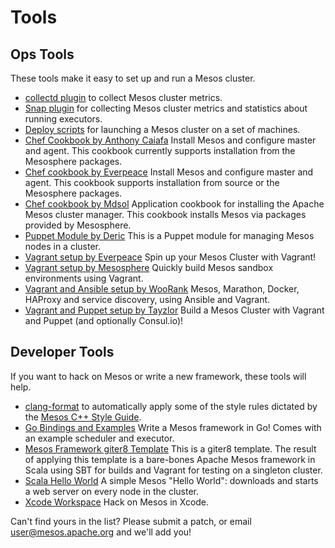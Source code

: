 
# Tools

## Ops Tools

These tools make it easy to set up and run a Mesos cluster.

* [collectd plugin](https://github.com/rayrod2030/collectd-mesos) to collect Mesos cluster metrics.
* [Snap plugin](https://github.com/intelsdi-x/snap-plugin-collector-mesos) for collecting Mesos cluster metrics and statistics about running executors.
* [Deploy scripts](deploy-scripts.html) for launching a Mesos cluster on a set of machines.
* [Chef Cookbook by Anthony Caiafa](https://github.com/acaiafa/mesos) Install Mesos and configure master and agent. This cookbook currently supports installation from the Mesosphere packages.
* [Chef cookbook by Everpeace](https://github.com/everpeace/cookbook-mesos) Install Mesos and configure master and agent. This cookbook supports installation from source or the Mesosphere packages.
* [Chef cookbook by Mdsol](https://github.com/mdsol/mesos_cookbook) Application cookbook for installing the Apache Mesos cluster manager. This cookbook installs Mesos via packages provided by Mesosphere.
* [Puppet Module by Deric](https://github.com/deric/puppet-mesos) This is a Puppet module for managing Mesos nodes in a cluster.
* [Vagrant setup by Everpeace](https://github.com/everpeace/vagrant-mesos) Spin up your Mesos Cluster with Vagrant!
* [Vagrant setup by Mesosphere](https://github.com/mesosphere/playa-mesos) Quickly build Mesos sandbox environments using Vagrant.
* [Vagrant and Ansible setup by WooRank](https://github.com/Woorank/vagrant-mesos-cluster) Mesos, Marathon, Docker, HAProxy and service discovery, using Ansible and Vagrant.
* [Vagrant and Puppet setup by Tayzlor](https://github.com/tayzlor/vagrant-puppet-mesosphere) Build a Mesos Cluster with Vagrant and Puppet (and optionally Consul.io)!

## Developer Tools

If you want to hack on Mesos or write a new framework, these tools will help.

* [clang-format](clang-format.html) to automatically apply some of the style rules dictated by the [Mesos C++ Style Guide](c++-style-guide.md).
* [Go Bindings and Examples](https://github.com/mesosphere/mesos-go) Write a Mesos framework in Go! Comes with an example scheduler and executor.
* [Mesos Framework giter8 Template](https://github.com/mesosphere/scala-sbt-mesos-framework.g8) This is a giter8 template. The result of applying this template is a bare-bones Apache Mesos framework in Scala using SBT for builds and Vagrant for testing on a singleton cluster.
* [Scala Hello World](https://gist.github.com/guenter/7471695) A simple Mesos "Hello World": downloads and starts a web server on every node in the cluster.
* [Xcode Workspace](https://github.com/tillt/xcode-mesos) Hack on Mesos in Xcode.

Can't find yours in the list? Please submit a patch, or email user@mesos.apache.org and we'll add you!
